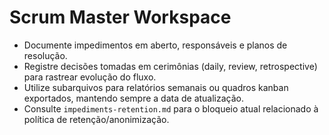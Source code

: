 # Scrum Master Workspace

- Documente impedimentos em aberto, responsáveis e planos de resolução.
- Registre decisões tomadas em cerimônias (daily, review, retrospective) para rastrear evolução do fluxo.
- Utilize subarquivos para relatórios semanais ou quadros kanban exportados, mantendo sempre a data de atualização.
- Consulte `impediments-retention.md` para o bloqueio atual relacionado à política de retenção/anonimização.
